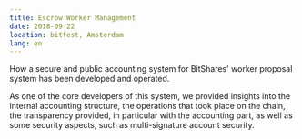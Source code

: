 ```yaml
---
title: Escrow Worker Management
date: 2018-09-22
location: bitfest, Amsterdam
lang: en
---
```


How a secure and public accounting system for BitShares' worker proposal system
has been developed and operated.

As one of the core developers of this system, we provided insights into the
internal accounting structure, the operations that took place on the chain, the
transparency provided, in particular with the accounting part, as well as
some security aspects, such as multi-signature account security.

